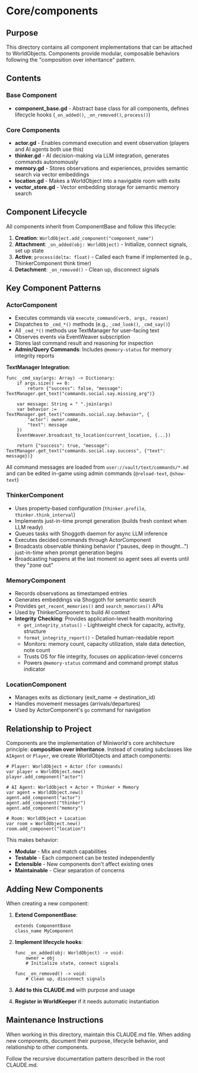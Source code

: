# Core/components

## Purpose
This directory contains all component implementations that can be attached to WorldObjects. Components provide modular, composable behaviors following the "composition over inheritance" pattern.

## Contents

### Base Component
- **component_base.gd** - Abstract base class for all components, defines lifecycle hooks (`_on_added()`, `_on_removed()`, `process()`)

### Core Components
- **actor.gd** - Enables command execution and event observation (players and AI agents both use this)
- **thinker.gd** - AI decision-making via LLM integration, generates commands autonomously
- **memory.gd** - Stores observations and experiences, provides semantic search via vector embeddings
- **location.gd** - Makes a WorldObject into a navigable room with exits
- **vector_store.gd** - Vector embedding storage for semantic memory search

## Component Lifecycle

All components inherit from ComponentBase and follow this lifecycle:

1. **Creation**: `WorldObject.add_component("component_name")`
2. **Attachment**: `_on_added(obj: WorldObject)` - Initialize, connect signals, set up state
3. **Active**: `process(delta: float)` - Called each frame if implemented (e.g., ThinkerComponent think timer)
4. **Detachment**: `_on_removed()` - Clean up, disconnect signals

## Key Component Patterns

### ActorComponent
- Executes commands via `execute_command(verb, args, reason)`
- Dispatches to `_cmd_*()` methods (e.g., `_cmd_look()`, `_cmd_say()`)
- All `_cmd_*()` methods use TextManager for user-facing text
- Observes events via EventWeaver subscription
- Stores last command result and reasoning for inspection
- **Admin/Query Commands**: Includes `@memory-status` for memory integrity reports

**TextManager Integration**:
```gdscript
func _cmd_say(args: Array) -> Dictionary:
	if args.size() == 0:
		return {"success": false, "message": TextManager.get_text("commands.social.say.missing_arg")}

	var message: String = " ".join(args)
	var behavior := TextManager.get_text("commands.social.say.behavior", {
		"actor": owner.name,
		"text": message
	})
	EventWeaver.broadcast_to_location(current_location, {...})

	return {"success": true, "message": TextManager.get_text("commands.social.say.success", {"text": message})}
```

All command messages are loaded from `user://vault/text/commands/*.md` and can be edited in-game using admin commands (`@reload-text`, `@show-text`)

### ThinkerComponent
- Uses property-based configuration (`thinker.profile`, `thinker.think_interval`)
- Implements just-in-time prompt generation (builds fresh context when LLM ready)
- Queues tasks with Shoggoth daemon for async LLM inference
- Executes decided commands through ActorComponent
- Broadcasts observable thinking behavior ("pauses, deep in thought...") just-in-time when prompt generation begins
- Broadcasting happens at the last moment so agent sees all events until they "zone out"

### MemoryComponent
- Records observations as timestamped entries
- Generates embeddings via Shoggoth for semantic search
- Provides `get_recent_memories()` and `search_memories()` APIs
- Used by ThinkerComponent to build AI context
- **Integrity Checking**: Provides application-level health monitoring
  - `get_integrity_status()` - Lightweight check for capacity, activity, structure
  - `format_integrity_report()` - Detailed human-readable report
  - Monitors: memory count, capacity utilization, stale data detection, note count
  - Trusts OS for file integrity, focuses on application-level concerns
  - Powers `@memory-status` command and command prompt status indicator

### LocationComponent
- Manages exits as dictionary (exit_name → destination_id)
- Handles movement messages (arrivals/departures)
- Used by ActorComponent's `go` command for navigation

## Relationship to Project

Components are the implementation of Miniworld's core architecture principle: **composition over inheritance**. Instead of creating subclasses like `AIAgent` or `Player`, we create WorldObjects and attach components:

```gdscript
# Player: WorldObject + Actor (for commands)
var player = WorldObject.new()
player.add_component("actor")

# AI Agent: WorldObject + Actor + Thinker + Memory
var agent = WorldObject.new()
agent.add_component("actor")
agent.add_component("thinker")
agent.add_component("memory")

# Room: WorldObject + Location
var room = WorldObject.new()
room.add_component("location")
```

This makes behavior:
- **Modular** - Mix and match capabilities
- **Testable** - Each component can be tested independently
- **Extensible** - New components don't affect existing ones
- **Maintainable** - Clear separation of concerns

## Adding New Components

When creating a new component:

1. **Extend ComponentBase**:
   ```gdscript
   extends ComponentBase
   class_name MyComponent
   ```

2. **Implement lifecycle hooks**:
   ```gdscript
   func _on_added(obj: WorldObject) -> void:
       owner = obj
       # Initialize state, connect signals

   func _on_removed() -> void:
       # Clean up, disconnect signals
   ```

3. **Add to this CLAUDE.md** with purpose and usage

4. **Register in WorldKeeper** if it needs automatic instantiation

## Maintenance Instructions
When working in this directory, maintain this CLAUDE.md file. When adding new components, document their purpose, lifecycle behavior, and relationship to other components.

Follow the recursive documentation pattern described in the root CLAUDE.md.
